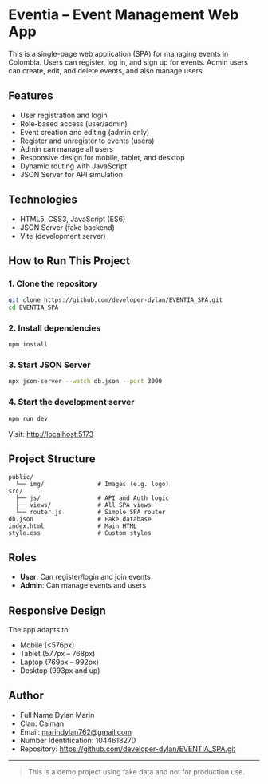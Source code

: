 # Eventia – Event Management Web App

This is a single-page web application (SPA) for managing events in Colombia. Users can register, log in, and sign up for events. Admin users can create, edit, and delete events, and also manage users.

## Features

- User registration and login
- Role-based access (user/admin)
- Event creation and editing (admin only)
- Register and unregister to events (users)
- Admin can manage all users
- Responsive design for mobile, tablet, and desktop
- Dynamic routing with JavaScript
- JSON Server for API simulation

## Technologies

- HTML5, CSS3, JavaScript (ES6)
- JSON Server (fake backend)
- Vite (development server)

## How to Run This Project

### 1. Clone the repository

```bash
git clone https://github.com/developer-dylan/EVENTIA_SPA.git
cd EVENTIA_SPA
```

### 2. Install dependencies

```bash
npm install
```

### 3. Start JSON Server

```bash
npx json-server --watch db.json --port 3000
```

### 4. Start the development server

```bash
npm run dev
```

Visit: [http://localhost:5173](http://localhost:5173)

## Project Structure

```
public/
  └── img/               # Images (e.g. logo)
src/
  ├── js/                # API and Auth logic
  ├── views/             # All SPA views
  └── router.js          # Simple SPA router
db.json                  # Fake database
index.html               # Main HTML
style.css                # Custom styles
```

## Roles

- **User**: Can register/login and join events
- **Admin**: Can manage events and users

## Responsive Design

The app adapts to:

- Mobile (<576px)
- Tablet (577px – 768px)
- Laptop (769px – 992px)
- Desktop (993px and up)

## Author

- Full Name Dylan Marin
- Clan: Caiman
- Email: marindylan762@gmail.com
- Number Identification: 1044618270
- Repository: https://github.com/developer-dylan/EVENTIA_SPA.git

---

> This is a demo project using fake data and not for production use.
